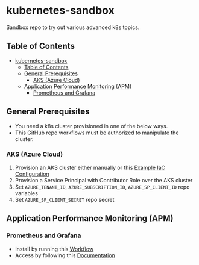 # kubernetes-sandbox
Sandbox repo to try out various advanced k8s topics.

## Table of Contents

- [kubernetes-sandbox](#kubernetes-sandbox)
  - [Table of Contents](#table-of-contents)
  - [General Prerequisites](#general-prerequisites)
    - [AKS (Azure Cloud)](#aks-azure-cloud)
  - [Application Performance Monitoring (APM)](#application-performance-monitoring-apm)
    - [Prometheus and Grafana](#prometheus-and-grafana)

## General Prerequisites

* You need a k8s cluster provisioned in one of the below ways.
* This GitHub repo workflows must be authorized to manipulate the cluster.

### AKS (Azure Cloud)
1. Provision an AKS cluster either manually or this [Example IaC Configuration](https://gitlab.com/BasiukTV/azure-sandbox/-/tree/main/automation/iac/aks)
2. Provision a Service Principal with Contributor Role over the AKS cluster
3. Set ```AZURE_TENANT_ID```, ```AZURE_SUBSCRIPTION_ID```, ```AZURE_SP_CLIENT_ID``` repo variables
4. Set ```AZURE_SP_CLIENT_SECRET``` repo secret

## Application Performance Monitoring (APM)

### Prometheus and Grafana
* Install by running this [Workflow](https://github.com/BasiukTV/kubernetes-sandbox/actions/workflows/10_install_prometheus_grafana.yaml)
* Access by following this [Documentation](docs/apm/prometheus_grafana/post_install.md)

